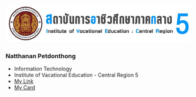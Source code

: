 ![image](img/messageImage_1698399189629.jpg)
---
### Natthanan Petdonthong
- Information Technology
- Institute of Vacational Education - Central Region 5
- [My Link](HelloWorld)
- [My Card](NewYearCard)